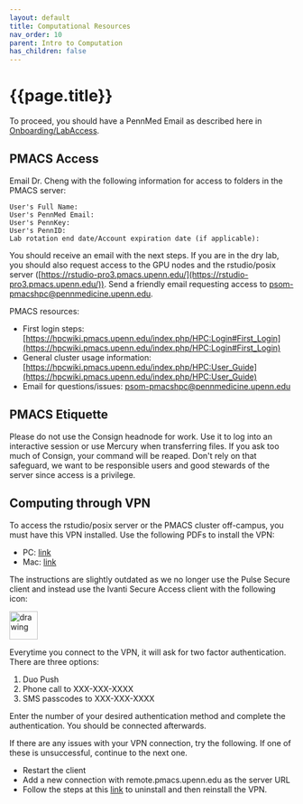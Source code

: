 ```yaml
---
layout: default
title: Computational Resources
nav_order: 10
parent: Intro to Computation
has_children: false
---
```


# {{page.title}}

To proceed, you should have a PennMed Email as described here in [Onboarding/LabAccess](../Onboarding/LabAccess.html#penn-medicine-email).

## PMACS Access

Email Dr. Cheng with the following information for access to folders in the PMACS server:

    User's Full Name: 
    User's PennMed Email: 
    User's PennKey: 
    User's PennID: 
    Lab rotation end date/Account expiration date (if applicable):

You should receive an email with the next steps. If you are in the dry lab, you should also request access to the GPU nodes and the rstudio/posix server ([https://rstudio-pro3.pmacs.upenn.edu/](https://rstudio-pro3.pmacs.upenn.edu/)). Send a friendly email requesting access to [psom-pmacshpc@pennmedicine.upenn.edu](psom-pmacshpc@pennmedicine.upenn.edu).

PMACS resources:
* First login steps: [https://hpcwiki.pmacs.upenn.edu/index.php/HPC:Login#First_Login](https://hpcwiki.pmacs.upenn.edu/index.php/HPC:Login#First_Login)
* General cluster usage information: [https://hpcwiki.pmacs.upenn.edu/index.php/HPC:User_Guide](https://hpcwiki.pmacs.upenn.edu/index.php/HPC:User_Guide)
* Email for questions/issues: [psom-pmacshpc@pennmedicine.upenn.edu](psom-pmacshpc@pennmedicine.upenn.edu)

## PMACS Etiquette

Please do not use the Consign headnode for work. Use it to log into an interactive session or use Mercury when transferring files. If you ask too much of Consign, your command will be reaped. Don't rely on that safeguard, we want to be responsible users and good stewards of the server since access is a privilege.

## Computing through VPN

To access the rstudio/posix server or the PMACS cluster off-campus, you must have this VPN installed. Use the following PDFs to install the VPN:

* PC: [link](https://www.med.upenn.edu/pmacs/assets/user-content/documents/pmacs-vpn-windows-automated-install-and-configuration-(preferred).pdf)
* Mac: [link](https://www.med.upenn.edu/pmacs/assets/user-content/documents/pmacs-vpn-mac-os-automated-install-and-configuration-(preferred).pdf)

The instructions are slightly outdated as we no longer use the Pulse Secure client and instead use the Ivanti Secure Access client with the following icon:

<img src="../../assets/images/IvantiSecureAccessIcon.webp" alt="drawing" width="50"/>

Everytime you connect to the VPN, it will ask for two factor authentication. There are three options:

1. Duo Push
2. Phone call to XXX-XXX-XXXX
3. SMS passcodes to XXX-XXX-XXXX

Enter the number of your desired authentication method and complete the authentication. You should be connected afterwards. 

If there are any issues with your VPN connection, try the following. If one of these is unsuccessful, continue to the next one.

* Restart the client
* Add a new connection with remote.pmacs.upenn.edu as the server URL
* Follow the steps at this [link](https://forums.ivanti.com/s/article/Deep-Clean-Procedure-for-Windows-and-MAC?language=en_US) to uninstall and then reinstall the VPN.

